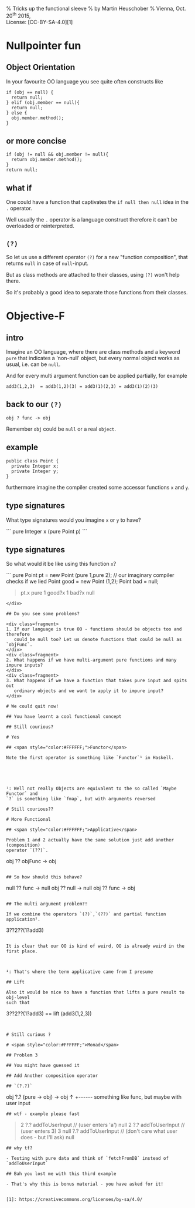 % Tricks up the functional sleeve
% by Martin Heuschober
% Vienna, Oct. 20<sup>th</sup> 2015,<br /> License: [CC-BY-SA-4.0][1]

<!-- compile with
> git clone https://github.com/hakimel/reveal.js
> pandoc -t html5 \
         --variable theme=solarized \
         --template=template-revealjs.html
         --self-contained \
         --section-divs \
         -s Readme.md -o index.html
-->

# Nullpointer fun

## Object Orientation

In your favourite OO language you see quite often constructs like

```
if (obj == null) {
  return null;
} elif (obj.member == null){
  return null;
} else {
  obj.member.method();
}
```

## or more concise

```
if (obj != null && obj.member != null){
  return obj.member.method();
}
return null;
```

## what if

One could have a function that captivates the `if null then null` idea in the
`.` operator.

Well usually the `.` operator is a language construct therefore it can't be
overloaded or reinterpreted.

## `(?)`

So let us use a different operator `(?)` for a new "function composition", that
returns `null` in case of `null`-input.

But as class methods are attached to their classes, using `(?)` won't help there.

So it's probably a good idea to separate those functions from their classes.

# Objective-F

## intro

Imagine an OO language, where there are class methods and a keyword `pure` that
indicates a 'non-null' object, but every normal object works as usual, i.e. can
be `null`.

And for every multi argument function can be applied partially, for example

```
add3(1,2,3)  = add3(1,2)(3) = add3(1)(2,3) = add3(1)(2)(3)
```
## back to our `(?)`

```
obj ? func -> obj
```

Remember `obj` could be `null` or a real `object`.

## example

```
public class Point {
  private Integer x;
  private Integer y;
}
```
furthermore imagine the compiler created some accessor functions `x` and `y`.

## type signatures

What type signatures would you imagine `x` or `y` to have?

<div class=fragment>
```
pure Integer x (pure Point p)
```
</div>

## type signatures

So what would it be like using this function `x`?

<div class=fragment>
```
pure Point pt = new Point (pure 1,pure 2);
// our imaginary compiler checks if we lied
Point good    = new Point (1,2);
Point bad     = null;

> pt.x
pure 1
> good?x
1
> bad?x
null
```
</div>

## Do you see some problems?

<div class=fragment>
1. If our language is true OO - functions should be objects too and therefore
   could be null too? Let us denote functions that could be null as `objFunc`.
</div>
<div class=fragment>
2. What happens if we have multi-argument pure functions and many impure inputs?
</div>
<div class=fragment>
3. What happens if we have a function that takes pure input and spits out
   ordinary objects and we want to apply it to impure input?
</div>

# We could quit now!

## You have learnt a cool functional concept

## Still courious?

# Yes

## <span style="color:#FFFFFF;">Functor</span>

Note the first operator is something like `Functor`¹ in Haskell.

 

 

¹: Well not really Objects are equivalent to the so called `Maybe Functor` and
`?` is something like `fmap`, but with arguments reversed

# Still courious??

# More Functional

## <span style="color:#FFFFFF;">Applicative</span>

Problem 1 and 2 actually have the same solution just add another (composition)
operator `(??)`.

```
obj ?? objFunc -> obj
```

## So how should this behave?

```
null ?? func -> null
obj  ?? null -> null
obj  ?? func -> obj
```

## The multi argument problem?!

If we combine the operators `(?)`,`(??)` and partial function application².

```
3??2??(1?add3)
```

It is clear that our OO is kind of weird, OO is already weird in the first place.

 

²: That's where the term applicative came from I presume

## Lift

Also it would be nice to have a function that lifts a pure result to obj-level
such that

```
3??2??(1?add3) == lift (add3(1,2,3))
```


# Still curious ?

# <span style="color:#FFFFFF;">Monad</span>

## Problem 3

## You might have guessed it

## Add Another composition operator

## `(?.?)`

```
obj ?.? (pure -> obj) -> obj
              ↑
              +------ something like func, but maybe with user input
```
## wtf - example please fast

```
> 2 ?.? addToUserInput
//      (user enters 'a')
null
> 2 ?.? addToUserInput
//      (user enters 3)
3
> null ?.? addToUserInput
//         (don't care what user does - but I'll ask)
null
```
## why tf?

- Testing with pure data and think of `fetchFromDB` instead of `addToUserInput`

## Bah you lost me with this third example

- That's why this is bonus material - you have asked for it!


[1]: https://creativecommons.org/licenses/by-sa/4.0/

